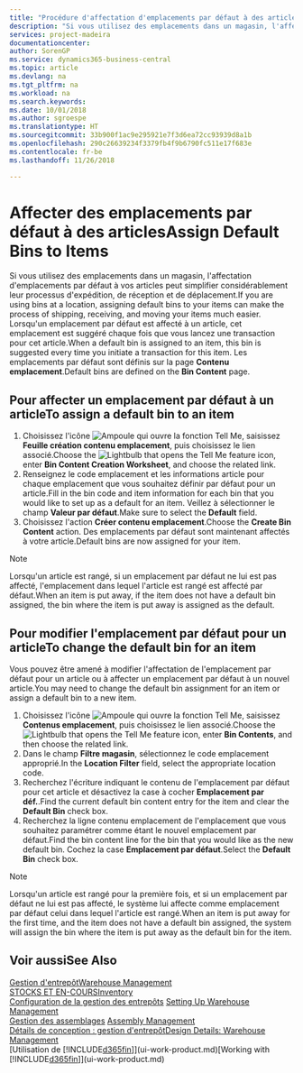 ```yaml
---
title: "Procédure d'affectation d'emplacements par défaut à des articles | Microsoft Docs"
description: "Si vous utilisez des emplacements dans un magasin, l'affectation d'emplacements par défaut à vos articles peut simplifier considérablement leur processus d'expédition, de réception et de déplacement. Lorsqu'un emplacement par défaut est affecté à un article, cet emplacement est suggéré chaque fois que vous lancez une transaction pour cet article."
services: project-madeira
documentationcenter: 
author: SorenGP
ms.service: dynamics365-business-central
ms.topic: article
ms.devlang: na
ms.tgt_pltfrm: na
ms.workload: na
ms.search.keywords: 
ms.date: 10/01/2018
ms.author: sgroespe
ms.translationtype: HT
ms.sourcegitcommit: 33b900f1ac9e295921e7f3d6ea72cc93939d8a1b
ms.openlocfilehash: 290c26639234f3379fb4f9b6790fc511e17f683e
ms.contentlocale: fr-be
ms.lasthandoff: 11/26/2018

---
```

# <a name="assign-default-bins-to-items"></a><span data-ttu-id="b6559-104">Affecter des emplacements par défaut à des articles</span><span class="sxs-lookup"><span data-stu-id="b6559-104">Assign Default Bins to Items</span></span>
<span data-ttu-id="b6559-105">Si vous utilisez des emplacements dans un magasin, l'affectation d'emplacements par défaut à vos articles peut simplifier considérablement leur processus d'expédition, de réception et de déplacement.</span><span class="sxs-lookup"><span data-stu-id="b6559-105">If you are using bins at a location, assigning default bins to your items can make the process of shipping, receiving, and moving your items much easier.</span></span> <span data-ttu-id="b6559-106">Lorsqu'un emplacement par défaut est affecté à un article, cet emplacement est suggéré chaque fois que vous lancez une transaction pour cet article.</span><span class="sxs-lookup"><span data-stu-id="b6559-106">When a default bin is assigned to an item, this bin is suggested every time you initiate a transaction for this item.</span></span> <span data-ttu-id="b6559-107">Les emplacements par défaut sont définis sur la page **Contenu emplacement**.</span><span class="sxs-lookup"><span data-stu-id="b6559-107">Default bins are defined on the **Bin Content** page.</span></span>  

## <a name="to-assign-a-default-bin-to-an-item"></a><span data-ttu-id="b6559-108">Pour affecter un emplacement par défaut à un article</span><span class="sxs-lookup"><span data-stu-id="b6559-108">To assign a default bin to an item</span></span>
1.  <span data-ttu-id="b6559-109">Choisissez l'icône ![Ampoule qui ouvre la fonction Tell Me](media/ui-search/search_small.png "Dites-moi ce que vous voulez faire"), saisissez **Feuille création contenu emplacement**, puis choisissez le lien associé.</span><span class="sxs-lookup"><span data-stu-id="b6559-109">Choose the ![Lightbulb that opens the Tell Me feature](media/ui-search/search_small.png "Tell me what you want to do") icon, enter **Bin Content Creation Worksheet**, and choose the related link.</span></span>  
2.  <span data-ttu-id="b6559-110">Renseignez le code emplacement et les informations article pour chaque emplacement que vous souhaitez définir par défaut pour un article.</span><span class="sxs-lookup"><span data-stu-id="b6559-110">Fill in the bin code and item information for each bin that you would like to set up as a default for an item.</span></span> <span data-ttu-id="b6559-111">Veillez à sélectionner le champ **Valeur par défaut**.</span><span class="sxs-lookup"><span data-stu-id="b6559-111">Make sure to select the **Default** field.</span></span>  
3.  <span data-ttu-id="b6559-112">Choisissez l'action **Créer contenu emplacement**.</span><span class="sxs-lookup"><span data-stu-id="b6559-112">Choose the **Create Bin Content** action.</span></span> <span data-ttu-id="b6559-113">Des emplacements par défaut sont maintenant affectés à votre article.</span><span class="sxs-lookup"><span data-stu-id="b6559-113">Default bins are now assigned for your item.</span></span>  

> [!NOTE]  
>  <span data-ttu-id="b6559-114">Lorsqu'un article est rangé, si un emplacement par défaut ne lui est pas affecté, l'emplacement dans lequel l'article est rangé est affecté par défaut.</span><span class="sxs-lookup"><span data-stu-id="b6559-114">When an item is put away, if the item does not have a default bin assigned, the bin where the item is put away is assigned as the default.</span></span>  

## <a name="to-change-the-default-bin-for-an-item"></a><span data-ttu-id="b6559-115">Pour modifier l'emplacement par défaut pour un article</span><span class="sxs-lookup"><span data-stu-id="b6559-115">To change the default bin for an item</span></span>  
<span data-ttu-id="b6559-116">Vous pouvez être amené à modifier l'affectation de l'emplacement par défaut pour un article ou à affecter un emplacement par défaut à un nouvel article.</span><span class="sxs-lookup"><span data-stu-id="b6559-116">You may need to change the default bin assignment for an item or assign a default bin to a new item.</span></span>    
1.  <span data-ttu-id="b6559-117">Choisissez l'icône ![Ampoule qui ouvre la fonction Tell Me](media/ui-search/search_small.png "Dites-moi ce que vous voulez faire"), saisissez **Contenus emplacement**, puis choisissez le lien associé.</span><span class="sxs-lookup"><span data-stu-id="b6559-117">Choose the ![Lightbulb that opens the Tell Me feature](media/ui-search/search_small.png "Tell me what you want to do") icon, enter **Bin Contents**, and then choose the related link.</span></span>  
2.  <span data-ttu-id="b6559-118">Dans le champ **Filtre magasin**, sélectionnez le code emplacement approprié.</span><span class="sxs-lookup"><span data-stu-id="b6559-118">In the **Location Filter** field, select the appropriate location code.</span></span>  
3.  <span data-ttu-id="b6559-119">Recherchez l'écriture indiquant le contenu de l'emplacement par défaut pour cet article et désactivez la case à cocher **Emplacement par déf.**.</span><span class="sxs-lookup"><span data-stu-id="b6559-119">Find the current default bin content entry for the item and clear the **Default Bin** check box.</span></span>  
4.  <span data-ttu-id="b6559-120">Recherchez la ligne contenu emplacement de l'emplacement que vous souhaitez paramétrer comme étant le nouvel emplacement par défaut.</span><span class="sxs-lookup"><span data-stu-id="b6559-120">Find the bin content line for the bin that you would like as the new default bin.</span></span> <span data-ttu-id="b6559-121">Cochez la case **Emplacement par défaut**.</span><span class="sxs-lookup"><span data-stu-id="b6559-121">Select the **Default Bin** check box.</span></span>  

> [!NOTE]  
>  <span data-ttu-id="b6559-122">Lorsqu'un article est rangé pour la première fois, et si un emplacement par défaut ne lui est pas affecté, le système lui affecte comme emplacement par défaut celui dans lequel l'article est rangé.</span><span class="sxs-lookup"><span data-stu-id="b6559-122">When an item is put away for the first time, and the item does not have a default bin assigned, the system will assign the bin where the item is put away as the default bin for the item.</span></span>  

## <a name="see-also"></a><span data-ttu-id="b6559-123">Voir aussi</span><span class="sxs-lookup"><span data-stu-id="b6559-123">See Also</span></span>  
[<span data-ttu-id="b6559-124">Gestion d'entrepôt</span><span class="sxs-lookup"><span data-stu-id="b6559-124">Warehouse Management</span></span>](warehouse-manage-warehouse.md)  
[<span data-ttu-id="b6559-125">STOCKS ET EN-COURS</span><span class="sxs-lookup"><span data-stu-id="b6559-125">Inventory</span></span>](inventory-manage-inventory.md)  
<span data-ttu-id="b6559-126">[Configuration de la gestion des entrepôts](warehouse-setup-warehouse.md)   </span><span class="sxs-lookup"><span data-stu-id="b6559-126">[Setting Up Warehouse Management](warehouse-setup-warehouse.md)   </span></span>  
<span data-ttu-id="b6559-127">[Gestion des assemblages](assembly-assemble-items.md)  </span><span class="sxs-lookup"><span data-stu-id="b6559-127">[Assembly Management](assembly-assemble-items.md)  </span></span>  
[<span data-ttu-id="b6559-128">Détails de conception : gestion d'entrepôt</span><span class="sxs-lookup"><span data-stu-id="b6559-128">Design Details: Warehouse Management</span></span>](design-details-warehouse-management.md)  
<span data-ttu-id="b6559-129">[Utilisation de [!INCLUDE[d365fin](includes/d365fin_md.md)]](ui-work-product.md)</span><span class="sxs-lookup"><span data-stu-id="b6559-129">[Working with [!INCLUDE[d365fin](includes/d365fin_md.md)]](ui-work-product.md)</span></span>

